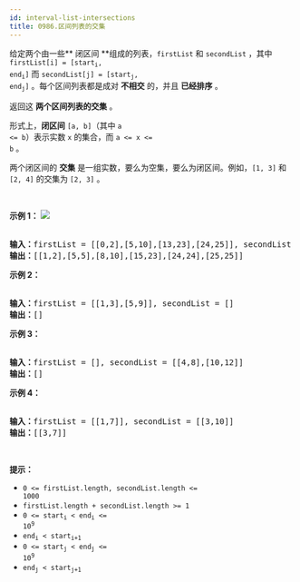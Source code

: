 ```yaml
---
id: interval-list-intersections
title: 0986.区间列表的交集
---
```

给定两个由一些** 闭区间 **组成的列表，<code>firstList</code> 和 <code>secondList</code> ，其中 <code>firstList[i] = [start<sub>i</sub>, end<sub>i</sub>]</code> 而 <code>secondList[j] = [start<sub>j</sub>, end<sub>j</sub>]</code> 。每个区间列表都是成对 **不相交** 的，并且 **已经排序** 。

返回这 **两个区间列表的交集** 。

形式上，**闭区间** <code>[a, b]</code>（其中 <code>a &lt;= b</code>）表示实数 <code>x</code> 的集合，而 <code>a &lt;= x &lt;= b</code> 。

两个闭区间的 **交集** 是一组实数，要么为空集，要么为闭区间。例如，<code>[1, 3]</code> 和 <code>[2, 4]</code> 的交集为 <code>[2, 3]</code> 。

 

**示例 1：**
![](https://assets.leetcode.com/uploads/2019/01/30/interval1.png)

<pre><br/><strong>输入：</strong>firstList = [[0,2],[5,10],[13,23],[24,25]], secondList = [[1,5],[8,12],[15,24],[25,26]]<br/><strong>输出：</strong>[[1,2],[5,5],[8,10],[15,23],[24,24],[25,25]]<br/></pre>

**示例 2：**


<pre><br/><strong>输入：</strong>firstList = [[1,3],[5,9]], secondList = []<br/><strong>输出：</strong>[]<br/></pre>

**示例 3：**


<pre><br/><strong>输入：</strong>firstList = [], secondList = [[4,8],[10,12]]<br/><strong>输出：</strong>[]<br/></pre>

**示例 4：**


<pre><br/><strong>输入：</strong>firstList = [[1,7]], secondList = [[3,10]]<br/><strong>输出：</strong>[[3,7]]<br/></pre>

 

**提示：**


- <code>0 &lt;= firstList.length, secondList.length &lt;= 1000</code>
- <code>firstList.length + secondList.length &gt;= 1</code>
- <code>0 &lt;= start<sub>i</sub> &lt; end<sub>i</sub> &lt;= 10<sup>9</sup></code>
- <code>end<sub>i</sub> &lt; start<sub>i+1</sub></code>
- <code>0 &lt;= start<sub>j</sub> &lt; end<sub>j</sub> &lt;= 10<sup>9</sup> </code>
- <code>end<sub>j</sub> &lt; start<sub>j+1</sub></code>
